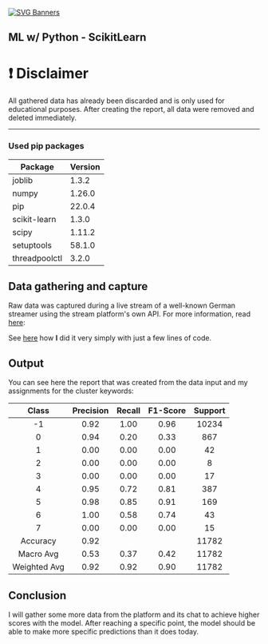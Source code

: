 [![SVG Banners](https://svg-banners.vercel.app/api?type=typeWriter&text1=Machine%20Learning%20👨‍💻&width=800&height=100)](https://github.com/Akshay090/svg-banners)

## ML w/ Python -  ScikitLearn

# :exclamation: Disclaimer 

All gathered data has already been discarded and is only used for educational purposes. After creating the report, all data were removed and deleted immediately.

---

### Used pip packages

| Package  | Version  |    
|---|---|
| joblib  | 1.3.2  |
| numpy  | 1.26.0  | 
| pip  | 22.0.4  |
| scikit-learn  | 1.3.0  | 
| scipy  | 1.11.2  |
| setuptools  | 58.1.0  |
| threadpoolctl  | 3.2.0  | 

## Data gathering and capture
Raw data was captured during a live stream of a well-known German streamer using the stream platform's own API. For more information, read [here](https://dev.twitch.tv): 

See [here]() how **I** did it very simply with just a few lines of code.

## Output

You can see here the report that was created from the data input and my assignments for the cluster keywords:

|   Class   | Precision |  Recall  | F1-Score | Support |
|:---------:|:---------:|:--------:|:--------:|:-------:|
|     -1    |    0.92   |   1.00   |   0.96   |  10234  |
|     0     |    0.94   |   0.20   |   0.33   |   867   |
|     1     |    0.00   |   0.00   |   0.00   |    42   |
|     2     |    0.00   |   0.00   |   0.00   |    8    |
|     3     |    0.00   |   0.00   |   0.00   |    17   |
|     4     |    0.95   |   0.72   |   0.81   |   387   |
|     5     |    0.98   |   0.85   |   0.91   |   169   |
|     6     |    1.00   |   0.58   |   0.74   |    43   |
|     7     |    0.00   |   0.00   |   0.00   |    15   |
|  Accuracy |    0.92   |          |          |  11782  |
| Macro Avg |    0.53   |   0.37   |   0.42   |  11782  |
|Weighted Avg|   0.92   |   0.92   |   0.90   |  11782  |

## Conclusion

I will gather some more data from the platform and its chat to achieve higher scores with the model. After reaching a specific point, the model should be able to make more specific predictions than it does today.
